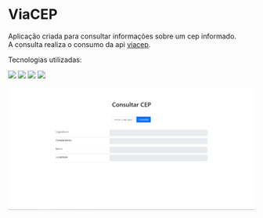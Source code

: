 # ViaCEP

Aplicação criada para consultar informações sobre um cep informado.<br>
A consulta realiza o consumo da api [viacep](https://viacep.com.br/).

Tecnologias utilizadas:

<div display="inline">
 <img src="https://img.shields.io/badge/HTML-239120?style=for-the-badge&logo=html5&logoColor=white">
 <img src="https://img.shields.io/badge/CSS-239120?&style=for-the-badge&logo=css3&logoColor=white">
 <img src="https://img.shields.io/badge/JavaScript-F7DF1E?style=for-the-badge&logo=javascript&logoColor=black">
 <img src="https://img.shields.io/badge/Bootstrap-563D7C?style=for-the-badge&logo=bootstrap&logoColor=white">
</div>

<br>

<img src= "https://github.com/fabio-adaniya/viacep/blob/main/img/tela.PNG">
 
